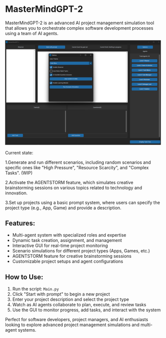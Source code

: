 # MasterMindGPT-2
MasterMindGPT-2 is an advanced AI project management simulation tool that allows you to orchestrate complex software development processes using a team of AI agents.

![MasterMindGPT-2](mastermindgpt2git.png)

Current state:

1.Generate and run different scenarios, including random scenarios and specific ones like "High Pressure", "Resource Scarcity", and "Complex Tasks". (WIP)

2.Activate the AGENTSTORM feature, which simulates creative brainstorming sessions on various topics related to technology and innovation.

3.Set up projects using a basic prompt system, where users can specify the project type (e.g., App, Game) and provide a description.

## Features:

- Multi-agent system with specialized roles and expertise
- Dynamic task creation, assignment, and management
- Interactive GUI for real-time project monitoring
- Scenario simulations for different project types (Apps, Games, etc.)
- AGENTSTORM feature for creative brainstorming sessions
- Customizable project setups and agent configurations

## How to Use:

1. Run the script: `Main.py`
2. Click "Start with prompt" to begin a new project
3. Enter your project description and select the project type
4. Watch as AI agents collaborate to plan, execute, and review tasks
5. Use the GUI to monitor progress, add tasks, and interact with the system

Perfect for software developers, project managers, and AI enthusiasts looking to explore advanced project management simulations and multi-agent systems.
